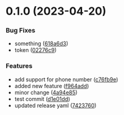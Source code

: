 # 0.1.0 (2023-04-20)


### Bug Fixes

* something ([618a6d3](https://github.com/suren-khatana/aws-sns-sms-plugin-test/commit/618a6d30f5e06908b1b7630fc6379c4724076ec4))
* token ([02276c9](https://github.com/suren-khatana/aws-sns-sms-plugin-test/commit/02276c91fc35ddde7a2e3a16c60ce1cee6494537))


### Features

* add support for phone number ([c76fb9e](https://github.com/suren-khatana/aws-sns-sms-plugin-test/commit/c76fb9e0625cfd8eb6cce227a0dc3a50f7e58f17))
* added new feature ([f964add](https://github.com/suren-khatana/aws-sns-sms-plugin-test/commit/f964add9fcc82dafc40b7b3f1ba7ae564239a6c9))
* minor change ([4a94e85](https://github.com/suren-khatana/aws-sns-sms-plugin-test/commit/4a94e852636f54213eaaa2a7b4fd8624636e6fbd))
* test commit ([d1e01dd](https://github.com/suren-khatana/aws-sns-sms-plugin-test/commit/d1e01ddf247e581c441897c20ad2c2f8fb044461))
* updated release yaml ([7423760](https://github.com/suren-khatana/aws-sns-sms-plugin-test/commit/7423760b6cebd903bba1e8e1a45d4a3e244f1034))



